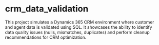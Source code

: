 # crm_data_validation
This project simulates a Dynamics 365 CRM environment where customer and agent data is validated using SQL. It showcases the ability to identify data quality issues (nulls, mismatches, duplicates) and perform cleanup recommendations for CRM optimization.
